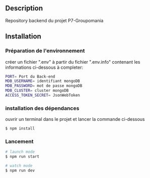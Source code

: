 ## Description

Repository backend du projet P7-Groupomania

## Installation

### Préparation de l'environnement

créer un fichier ".env" à partir du fichier ".env.info" contenant les informations ci-dessous à completer:

```bash
PORT= Port du Back-end
MDB_USERNAME= identifiant mongoDB
MDB_PASSWORD= mot de passe mongoDB
MDB_CLUSTER= cluster mongoDB
ACCESS_TOKEN_SECRET= JsonWebToken
```
### installation des dépendances

ouvrir un terminal dans le projet et lancer la commande ci-dessous


```bash
$ npm install
```

### Lancement 

```bash
# launch mode
$ npm run start

# watch mode
$ npm run dev
```